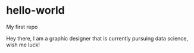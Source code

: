 # hello-world
My first repo

Hey there, I am a graphic designer that is currently pursuing data science, wish me luck!
